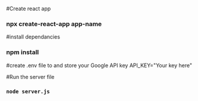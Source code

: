 #Create react app
### npx create-react-app app-name

#install dependancies
### npm install

#create .env file to and store your Google API key
API_KEY="Your key here"

#Run the server file
### `node server.js`


